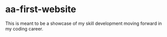 # aa-first-website
This is meant to be a showcase of my skill development moving forward in my coding career.
